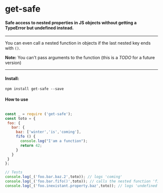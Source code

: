 # get-safe
#### Safe access to nested properties in JS objects without getting a TypeError but undefined instead.
***
You can even call a nested function in objects if the last nested key ends with `()`.

**Note:** You can't pass arguments to the function (this is a *TODO* for a future version)
***
#### Install:
`npm install get-safe --save`

#### How to use
 ```JavaScript

const _ = require ('get-safe');
const toto = {
  foo: {
    bar: {
      baz: ['winter','is','coming'],
      fifo () {
        console.log("I'am a function");
        return 42;
      }
    }
  }
};

// Tests
console.log(_('foo.bar.baz.2',toto)); // logs 'coming'
console.log(_('foo.bar.fifo()',toto)); // calls the nested function 'fifo' and logs its result
console.log(_('foo.inexistant.property.baz',toto)); // logs 'undefined'
```
